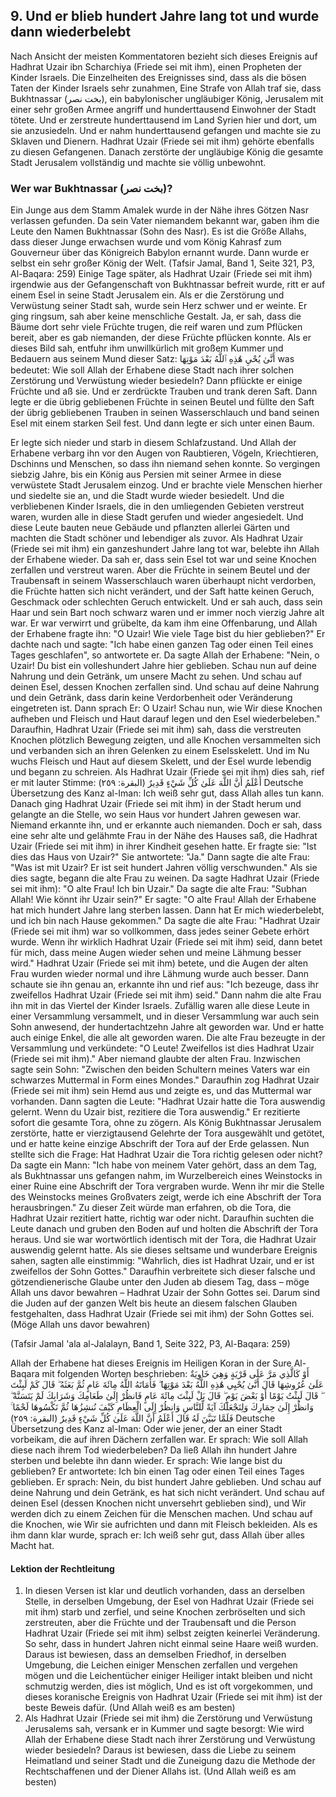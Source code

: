 ## 9. Und er blieb hundert Jahre lang tot und wurde dann wiederbelebt

Nach Ansicht der meisten Kommentatoren bezieht sich dieses Ereignis auf Hadhrat Uzair ibn Scharchiya (Friede sei mit ihm), einen Propheten der Kinder Israels. Die Einzelheiten des Ereignisses sind, dass als die bösen Taten der Kinder Israels sehr zunahmen, Eine Strafe von Allah traf sie, dass Bukhtnassar (بخت نصر), ein babylonischer ungläubiger König, Jerusalem mit einer sehr großen Armee angriff und hunderttausend Einwohner der Stadt tötete. Und er zerstreute hunderttausend im Land Syrien hier und dort, um sie anzusiedeln. Und er nahm hunderttausend gefangen und machte sie zu Sklaven und Dienern. Hadhrat Uzair (Friede sei mit ihm) gehörte ebenfalls zu diesen Gefangenen. Danach zerstörte der ungläubige König die gesamte Stadt Jerusalem vollständig und machte sie völlig unbewohnt.

### Wer war Bukhtnassar (بخت نصر)?

Ein Junge aus dem Stamm Amalek wurde in der Nähe ihres Götzen Nasr verlassen gefunden. Da sein Vater niemandem bekannt war, gaben ihm die Leute den Namen Bukhtnassar (Sohn des Nasr). Es ist die Größe Allahs, dass dieser Junge erwachsen wurde und vom König Kahrasf zum Gouverneur über das Königreich Babylon ernannt wurde. Dann wurde er selbst ein sehr großer König der Welt.
(Tafsir Jamal, Band 1, Seite 321, P3, Al-Baqara: 259)
Einige Tage später, als Hadhrat Uzair (Friede sei mit ihm) irgendwie aus der Gefangenschaft von Bukhtnassar befreit wurde, ritt er auf einem Esel in seine Stadt Jerusalem ein. Als er die Zerstörung und Verwüstung seiner Stadt sah, wurde sein Herz schwer und er weinte. Er ging ringsum, sah aber keine menschliche Gestalt. Ja, er sah, dass die Bäume dort sehr viele Früchte trugen, die reif waren und zum Pflücken bereit, aber es gab niemanden, der diese Früchte pflücken konnte. Als er dieses Bild sah, entfuhr ihm unwillkürlich mit großem Kummer und Bedauern aus seinem Mund dieser Satz:
أَنَّىٰ يُحْيِ هَٰذِهِ ٱللَّهُ بَعْدَ مَوْتِهَا
was bedeutet: Wie soll Allah der Erhabene diese Stadt nach ihrer solchen Zerstörung und Verwüstung wieder besiedeln? Dann pflückte er einige Früchte und aß sie. Und er zerdrückte Trauben und trank deren Saft. Dann legte er die übrig gebliebenen Früchte in seinen Beutel und füllte den Saft der übrig gebliebenen Trauben in seinen Wasserschlauch und band seinen Esel mit einem starken Seil fest. Und dann legte er sich unter einen Baum.

Er legte sich nieder und starb in diesem Schlafzustand. Und Allah der Erhabene verbarg ihn vor den Augen von Raubtieren, Vögeln, Kriechtieren, Dschinns und Menschen, so dass ihn niemand sehen konnte. So vergingen siebzig Jahre, bis ein König aus Persien mit seiner Armee in diese verwüstete Stadt Jerusalem einzog. Und er brachte viele Menschen hierher und siedelte sie an, und die Stadt wurde wieder besiedelt. Und die verbliebenen Kinder Israels, die in den umliegenden Gebieten verstreut waren, wurden alle in diese Stadt gerufen und wieder angesiedelt. Und diese Leute bauten neue Gebäude und pflanzten allerlei Gärten und machten die Stadt schöner und lebendiger als zuvor.
Als Hadhrat Uzair (Friede sei mit ihm) ein ganzeshundert Jahre lang tot war, belebte ihn Allah der Erhabene wieder. Da sah er, dass sein Esel tot war und seine Knochen zerfallen und verstreut waren. Aber die Früchte in seinem Beutel und der Traubensaft in seinem Wasserschlauch waren überhaupt nicht verdorben, die Früchte hatten sich nicht verändert, und der Saft hatte keinen Geruch, Geschmack oder schlechten Geruch entwickelt. Und er sah auch, dass sein Haar und sein Bart noch schwarz waren und er immer noch vierzig Jahre alt war. Er war verwirrt und grübelte, da kam ihm eine Offenbarung, und Allah der Erhabene fragte ihn: "O Uzair! Wie viele Tage bist du hier geblieben?" Er dachte nach und sagte: "Ich habe einen ganzen Tag oder einen Teil eines Tages geschlafen", so antwortete er. Da sagte Allah der Erhabene: "Nein, o Uzair! Du bist ein volleshundert Jahre hier geblieben. Schau nun auf deine Nahrung und dein Getränk, um unsere Macht zu sehen. Und schau auf deinen Esel, dessen Knochen zerfallen sind. Und schau auf deine Nahrung und dein Getränk, dass darin keine Verdorbenheit oder Veränderung eingetreten ist. Dann sprach Er: O Uzair! Schau nun, wie Wir diese Knochen aufheben und Fleisch und Haut darauf legen und den Esel wiederbeleben." Daraufhin, Hadhrat Uzair (Friede sei mit ihm) sah, dass die verstreuten Knochen plötzlich Bewegung zeigten, und alle Knochen versammelten sich und verbanden sich an ihren Gelenken zu einem Eselsskelett. Und im Nu wuchs Fleisch und Haut auf diesem Skelett, und der Esel wurde lebendig und begann zu schreien. Als Hadhrat Uzair (Friede sei mit ihm) dies sah, rief er mit lauter Stimme:
أَعْلَمُ أَنَّ اللَّهَ عَلَىٰ كُلِّ شَيْءٍ قَدِيرٌ (البقرة: ٢٥٩)
Deutsche Übersetzung des Kanz al-Iman: Ich weiß sehr gut, dass Allah alles tun kann.
Danach ging Hadhrat Uzair (Friede sei mit ihm) in der Stadt herum und gelangte an die Stelle, wo sein Haus vor hundert Jahren gewesen war. Niemand erkannte ihn, und er erkannte auch niemanden. Doch er sah, dass eine sehr alte und gelähmte Frau in der Nähe des Hauses saß, die Hadhrat Uzair (Friede sei mit ihm) in ihrer Kindheit gesehen hatte. Er fragte sie: "Ist dies das Haus von Uzair?" Sie antwortete: "Ja." Dann sagte die alte Frau: "Was ist mit Uzair? Er ist seit hundert Jahren völlig verschwunden." Als sie dies sagte, begann die alte Frau zu weinen. Da sagte Hadhrat Uzair (Friede sei mit ihm): "O alte Frau! Ich bin Uzair." Da sagte die alte Frau: "Subhan Allah! Wie könnt ihr Uzair sein?" Er sagte: "O alte Frau! Allah der Erhabene hat mich hundert Jahre lang sterben lassen. Dann hat Er mich wiederbelebt, und ich bin nach Hause gekommen." Da sagte die alte Frau: "Hadhrat Uzair (Friede sei mit ihm) war so vollkommen, dass jedes seiner Gebete erhört wurde. Wenn ihr wirklich Hadhrat Uzair (Friede sei mit ihm) seid, dann betet für mich, dass meine Augen wieder sehen und meine Lähmung besser wird." Hadhrat Uzair (Friede sei mit ihm) betete, und die Augen der alten Frau wurden wieder normal und ihre Lähmung wurde auch besser. Dann schaute sie ihn genau an, erkannte ihn und rief aus: "Ich bezeuge, dass ihr zweifellos Hadhrat Uzair (Friede sei mit ihm) seid." Dann nahm die alte Frau ihn mit in das Viertel der Kinder Israels. Zufällig waren alle diese Leute in einer Versammlung versammelt, und in dieser Versammlung war auch sein Sohn anwesend, der hundertachtzehn Jahre alt geworden war. Und er hatte auch einige Enkel, die alle alt geworden waren. Die alte Frau bezeugte in der Versammlung und verkündete: "O Leute! Zweifellos ist dies Hadhrat Uzair (Friede sei mit ihm)." Aber niemand glaubte der alten Frau. Inzwischen sagte sein Sohn: "Zwischen den beiden Schultern meines Vaters war ein schwarzes Muttermal in Form eines Mondes." Daraufhin zog Hadhrat Uzair (Friede sei mit ihm) sein Hemd aus und zeigte es, und das Muttermal war vorhanden. Dann sagten die Leute: "Hadhrat Uzair hatte die Tora auswendig gelernt. Wenn du Uzair bist, rezitiere die Tora auswendig." Er rezitierte sofort die gesamte Tora, ohne zu zögern. Als König Bukhtnassar Jerusalem zerstörte, hatte er vierzigtausend Gelehrte der Tora ausgewählt und getötet, und er hatte keine einzige Abschrift der Tora auf der Erde gelassen. Nun stellte sich die Frage: Hat Hadhrat Uzair die Tora richtig gelesen oder nicht? Da sagte ein Mann: "Ich habe von meinem Vater gehört, dass an dem Tag, als Bukhtnassar uns gefangen nahm, im Wurzelbereich eines Weinstocks in einer Ruine eine Abschrift der Tora vergraben wurde. Wenn ihr mir die Stelle des Weinstocks meines Großvaters zeigt, werde ich eine Abschrift der Tora herausbringen." Zu dieser Zeit würde man erfahren, ob die Tora, die Hadhrat Uzair rezitiert hatte, richtig war oder nicht. Daraufhin suchten die Leute danach und gruben den Boden auf und holten die Abschrift der Tora heraus. Und sie war wortwörtlich identisch mit der Tora, die Hadhrat Uzair auswendig gelernt hatte. Als sie dieses seltsame und wunderbare Ereignis sahen, sagten alle einstimmig: "Wahrlich, dies ist Hadhrat Uzair, und er ist zweifellos der Sohn Gottes." Daraufhin verbreitete sich dieser falsche und götzendienerische Glaube unter den Juden ab diesem Tag, dass – möge Allah uns davor bewahren – Hadhrat Uzair der Sohn Gottes sei. Darum sind die Juden auf der ganzen Welt bis heute an diesem falschen Glauben festgehalten, dass Hadhrat Uzair (Friede sei mit ihm) der Sohn Gottes sei. (Möge Allah uns davor bewahren)

(Tafsir Jamal 'ala al-Jalalayn, Band 1, Seite 322, P3, Al-Baqara: 259)

Allah der Erhabene hat dieses Ereignis im Heiligen Koran in der Sure Al-Baqara mit folgenden Worten beschrieben:
أَوْ كَالَّذِي مَرَّ عَلَى قَرْيَةٍ وَهِيَ خَاوِيَةٌ عَلَىٰ عُرُوشِهَا قَالَ أَنَّىٰ يُحْيِي هَٰذِهِ اللَّهُ بَعْدَ مَوْتِهَا ۖ فَأَمَاتَهُ اللَّهُ مِائَةَ عَامٍ ثُمَّ بَعَثَهُ ۖ قَالَ كَمْ لَبِثْتَ ۖ قَالَ لَبِثْتُ يَوْمًا أَوْ بَعْضَ يَوْمٍ ۖ قَالَ بَلْ لَبِثْتَ مِائَةَ عَامٍ فَانظُرْ إِلَىٰ طَعَامِكَ وَشَرَابِكَ لَمْ يَتَسَنَّهْ ۖ وَانظُرْ إِلَىٰ حِمَارِكَ وَلِنَجْعَلَكَ آيَةً لِّلنَّاسِ وَانظُرْ إِلَى الْعِظَامِ كَيْفَ نُنشِزُهَا ثُمَّ نَكْسُوهَا لَحْمًا ۚ فَلَمَّا تَبَيَّنَ لَهُ قَالَ أَعْلَمُ أَنَّ اللَّهَ عَلَىٰ كُلِّ شَيْءٍ قَدِيرٌ (البقرة: ٢٥٩)
Deutsche Übersetzung des Kanz al-Iman: Oder wie jener, der an einer Stadt vorbeikam, die auf ihren Dächern zerfallen war. Er sprach: Wie soll Allah diese nach ihrem Tod wiederbeleben? Da ließ Allah ihn hundert Jahre sterben und belebte ihn dann wieder. Er sprach: Wie lange bist du geblieben? Er antwortete: Ich bin einen Tag oder einen Teil eines Tages geblieben. Er sprach: Nein, du bist hundert Jahre geblieben. Und schau auf deine Nahrung und dein Getränk, es hat sich nicht verändert. Und schau auf deinen Esel (dessen Knochen nicht unversehrt geblieben sind), und Wir werden dich zu einem Zeichen für die Menschen machen. Und schau auf die Knochen, wie Wir sie aufrichten und dann mit Fleisch bekleiden. Als es ihm dann klar wurde, sprach er: Ich weiß sehr gut, dass Allah über alles Macht hat.

#### Lektion der Rechtleitung
1. In diesen Versen ist klar und deutlich vorhanden, dass an derselben Stelle, in derselben Umgebung, der Esel von Hadhrat Uzair (Friede sei mit ihm) starb und zerfiel, und seine Knochen zerbröselten und sich zerstreuten, aber die Früchte und der Traubensaft und die Person Hadhrat Uzair (Friede sei mit ihm) selbst zeigten keinerlei Veränderung. So sehr, dass in hundert Jahren nicht einmal seine Haare weiß wurden. Daraus ist bewiesen, dass an demselben Friedhof, in derselben Umgebung, die Leichen einiger Menschen zerfallen und vergehen mögen und die Leichentücher einiger Heiliger intakt bleiben und nicht schmutzig werden, dies ist möglich, Und es ist oft vorgekommen, und dieses koranische Ereignis von Hadhrat Uzair (Friede sei mit ihm) ist der beste Beweis dafür. (Und Allah weiß es am besten)
2. Als Hadhrat Uzair (Friede sei mit ihm) die Zerstörung und Verwüstung Jerusalems sah, versank er in Kummer und sagte besorgt: Wie wird Allah der Erhabene diese Stadt nach ihrer Zerstörung und Verwüstung wieder besiedeln? Daraus ist bewiesen, dass die Liebe zu seinem Heimatland und seiner Stadt und die Zuneigung dazu die Methode der Rechtschaffenen und der Diener Allahs ist. (Und Allah weiß es am besten)